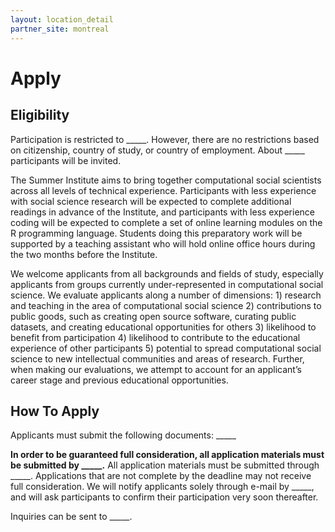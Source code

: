 ```yaml
---
layout: location_detail
partner_site: montreal
---
```


# Apply

## Eligibility

Participation is restricted to \_\_\_\_\_. However, there are no restrictions based on citizenship, country of study, or country of employment. About \_\_\_\_\_ participants will be invited.

The Summer Institute aims to bring together computational social scientists across all levels of technical experience. Participants with less experience with social science research will be expected to complete additional readings in advance of the Institute, and participants with less experience coding will be expected to complete a set of online learning modules on the R programming language. Students doing this preparatory work will be supported by a teaching assistant who will hold online office hours during the two months before the Institute.

We welcome applicants from all backgrounds and fields of study, especially applicants from groups currently under-represented in computational social science. We evaluate applicants along a number of dimensions: 1) research and teaching in the area of computational social science 2) contributions to public goods, such as creating open source software, curating public datasets, and creating educational opportunities for others 3) likelihood to benefit from participation 4) likelihood to contribute to the educational experience of other participants 5) potential to spread computational social science to new intellectual communities and areas of research. Further, when making our evaluations, we attempt to account for an applicant’s career stage and previous educational opportunities.

## How To Apply

Applicants must submit the following documents: \_\_\_\_\_

**In order to be guaranteed full consideration, all application materials must be submitted by \_\_\_\_\_.** All application materials must be submitted through \_\_\_\_\_. Applications that are not complete by the deadline may not receive full consideration. We will notify applicants solely through e-mail by \_\_\_\_\_, and will ask participants to confirm their participation very soon thereafter.

Inquiries can be sent to \_\_\_\_\_.
